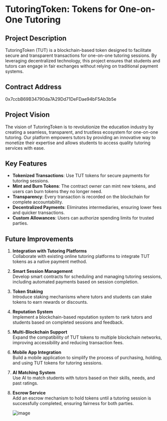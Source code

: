 # TutoringToken: Tokens for One-on-One Tutoring

## Project Description
TutoringToken (TUT) is a blockchain-based token designed to facilitate secure and transparent transactions for one-on-one tutoring sessions. By leveraging decentralized technology, this project ensures that students and tutors can engage in fair exchanges without relying on traditional payment systems.

## Contract Address
0x7ccbB69B34790da7A29Dd71DeFDae94bF5Ab3b5e

## Project Vision
The vision of TutoringToken is to revolutionize the education industry by creating a seamless, transparent, and trustless ecosystem for one-on-one tutoring. Our platform empowers tutors by providing an innovative way to monetize their expertise and allows students to access quality tutoring services with ease.

## Key Features
- **Tokenized Transactions**: Use TUT tokens for secure payments for tutoring sessions.
- **Mint and Burn Tokens**: The contract owner can mint new tokens, and users can burn tokens they no longer need.
- **Transparency**: Every transaction is recorded on the blockchain for complete accountability.
- **Decentralized Payments**: Eliminates intermediaries, ensuring lower fees and quicker transactions.
- **Custom Allowances**: Users can authorize spending limits for trusted parties.
## Future Improvements
1. **Integration with Tutoring Platforms**  
   Collaborate with existing online tutoring platforms to integrate TUT tokens as a native payment method.

2. **Smart Session Management**  
   Develop smart contracts for scheduling and managing tutoring sessions, including automated payments based on session completion.

3. **Token Staking**  
   Introduce staking mechanisms where tutors and students can stake tokens to earn rewards or discounts.

4. **Reputation System**  
   Implement a blockchain-based reputation system to rank tutors and students based on completed sessions and feedback.

5. **Multi-Blockchain Support**  
   Expand the compatibility of TUT tokens to multiple blockchain networks, improving accessibility and reducing transaction fees.

6. **Mobile App Integration**  
   Build a mobile application to simplify the process of purchasing, holding, and using TUT tokens for tutoring sessions.

7. **AI Matching System**  
   Use AI to match students with tutors based on their skills, needs, and past ratings.

8. **Escrow Service**  
   Add an escrow mechanism to hold tokens until a tutoring session is successfully completed, ensuring fairness for both parties.

   ![image](https://github.com/user-attachments/assets/56f97868-fd19-49f6-8bd5-6a60c747a49c)


